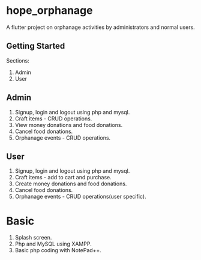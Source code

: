 # hope_orphanage

A flutter project on orphanage activities by administrators and normal users.

## Getting Started

Sections:

1. Admin
2. User

## Admin

1. Signup, login and logout using php and mysql.
2. Craft items - CRUD operations.
3. View money donations and food donations.
4. Cancel food donations.
5. Orphanage events - CRUD operations.

## User

1. Signup, login and logout using php and mysql.
2. Craft items - add to cart and purchase.
3. Create money donations and food donations.
4. Cancel food donations.
5. Orphanage events - CRUD operations(user specific).

# Basic

1. Splash screen.
2. Php and MySQL using XAMPP.
3. Basic php coding with NotePad++.
